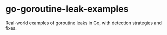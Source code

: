 # go-goroutine-leak-examples
Real-world examples of goroutine leaks in Go, with detection strategies and fixes.
